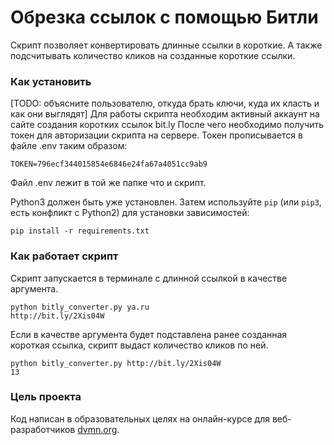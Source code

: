 # Обрезка ссылок с помощью Битли

Скрипт позволяет конвертировать длинные ссылки в короткие. А также подсчитывать количество кликов на созданные короткие ссылки.

### Как установить

[TODO: объясните пользователю, откуда брать ключи, куда их класть и как они выглядят]
Для работы скрипта необходим активный аккаунт на сайте создания коротких ссылок bit.ly
После чего необходимо получить токен для авторизации скрипта на сервере.
Токен прописывается в файле .env таким образом:
```
TOKEN=796ecf344015854e6846e24fa67a4051cc9ab9
```
Файл .env лежит в той же папке что и скрипт.

Python3 должен быть уже установлен.
Затем используйте `pip` (или `pip3`, есть конфликт с Python2) для установки зависимостей:
```
pip install -r requirements.txt
```
### Как работает скрипт

Скрипт запускается в терминале с длинной ссылкой в качестве аргумента.
```
python bitly_converter.py ya.ru
http://bit.ly/2Xis04W
```
Если в качестве аргумента будет подставлена ранее созданная короткая ссылка, скрипт выдаст количество кликов по ней.
```
python bitly_converter.py http://bit.ly/2Xis04W
13
```
### Цель проекта

Код написан в образовательных целях на онлайн-курсе для веб-разработчиков [dvmn.org](https://dvmn.org/).
